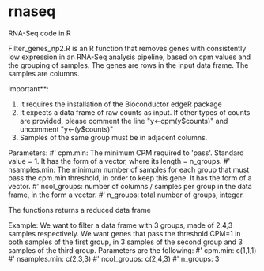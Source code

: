 # rnaseq
RNA-Seq code in R

Filter_genes_np2.R is an R function that removes genes with consistently low expression in an RNA-Seq analysis pipeline, based on cpm values and
the grouping of samples.
The genes are rows in the input data frame. The samples are columns. 

Important**:
1) It requires the installation of the Bioconductor edgeR package
2) It expects a data frame of raw counts as input. If other types of counts are provided, please comment the line "y<-cpm(y$counts)" and uncomment "y<-(y$counts)"
3) Samples of the same group must be in adjacent columns.


Parameters:
  #' cpm.min: The minimum CPM required to 'pass'. Standard value = 1. It has the form of a vector, where its length = n_groups.
  #' nsamples.min: The minimum number of samples for each group that must pass the cpm.min threshold, in order to keep this gene. It has the form of a vector.
  #' ncol_groups: number of columns / samples per group in the data frame, in the form a vector.
  #' n_groups: total number of groups, integer.

The functions returns a reduced data frame

Example:
We want to filter a data frame with 3 groups, made of 2,4,3 samples respectively. We want genes that pass the threshold CPM=1 in both samples of the first group, in 3 samples of the second group and 3 samples of the third group. Parameters are the following:
  #' cpm.min: c(1,1,1)
  #' nsamples.min: c(2,3,3)
  #' ncol_groups: c(2,4,3)
  #' n_groups: 3


